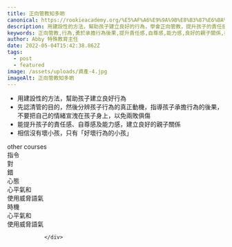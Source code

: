 ```yaml
---
title: 正向管教知多啲
canonical: https://rookieacademy.org/%E5%AF%A6%E9%9A%9B%E8%B3%87%E6%BA%90/%E6%AD%A3%E5%90%91%E7%AE%A1%E6%95%99%E7%9F%A5%E5%A4%9A%E5%95%B2
description: 用建設性的方法，幫助孩子建立良好的行為，學會正向管教，提升孩子的責任感、自尊及自信同時也建立良好的親子關係，值得仔細閱讀。
keywords: 正向管教,行為,勇於承擔行為後果,提升責任感,自尊感,能力感,良好的親子關係,好壞行為的小孩
author: Abby 特殊教育主任
date: 2022-05-04T15:42:38.862Z
tags:
  - post
  - featured
image: /assets/uploads/資產-4.jpg
imageAlt: 正向管教知多啲
---
```

* 用建設性的方法，幫助孩子建立良好行為
* 先認清管的目的，然後分辨孩子行為的真正動機，指導孩子承擔行為的後果，不要把自己的情緒宣洩在孩子身上，以免兩敗俱傷
* 能提升孩子的責任感、自尊感及能力感，建立良好的親子關係
* 相信沒有壞小孩，只有「好壞行為的小孩」

<div class="rtable">
                    <div class="rtable-caption">other courses</div>
                    <div class="rtable-head-row">
                        <div class="rtable-cell">指令</div>
                        <div class="rtable-cell desc">對</div>
                        <div class="rtable-cell">錯</div>
                    </div>
                    <div class="rtable-div-row">
                        <div class="rtable-cell">心態</div>
                        <div class="rtable-cell">心平氣和</div>
                        <div class="rtable-cell">使用威脅語氣</div>
                    </div>
                    <div class="rtable-div-row">
                        <div class="rtable-cell">時機</div>
                        <div class="rtable-cell">心平氣和</div>
                        <div class="rtable-cell">使用威脅語氣</div>
                    </div>

                </div>